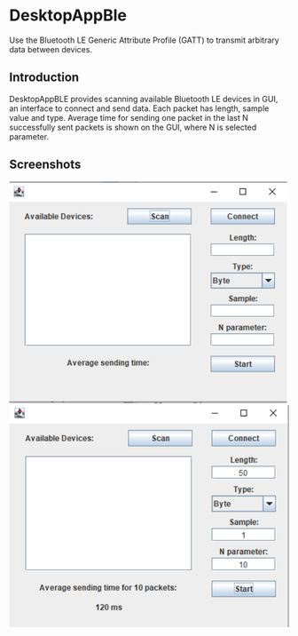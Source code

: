 
DesktopAppBle
===================================

Use the Bluetooth LE Generic Attribute Profile (GATT)
to transmit arbitrary data between devices.

Introduction
------------

DesktopAppBLE provides scanning available Bluetooth LE devices in GUI,
an interface to connect and send data. Each packet has length, sample value and type.
Average time for sending one packet in the last N successfully sent packets is shown on the GUI, 
where N is selected parameter.


Screenshots
-------------

<img src="Main_form.png" height="400" alt="Screenshot"/> <img src="Main_form2.png" height="400" alt="Screenshot"/> 
